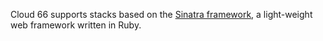 <!-- post: -->


Cloud 66 supports stacks based on the [Sinatra framework](http://www.sinatrarb.com/), a light-weight web framework written in Ruby.

